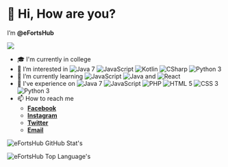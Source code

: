 # 👋 Hi, How are you?
<p> I’m <b>@eFortsHub</b></p>

![](https://visitor-badge.glitch.me/badge?page_id=eFortsHub)

- 🎓 I'm currently in college
- 👀 I’m interested in ![Java 7](https://img.shields.io/badge/Java-7-blue.svg) ![JavaScript](https://img.shields.io/badge/JavaScript-blue.svg) ![Kotlin](https://img.shields.io/badge/Kotlin-blue.svg) ![CSharp](https://img.shields.io/badge/C%23-blue.svg) ![Python 3](https://img.shields.io/badge/Python-3-blue.svg)
- 🌱 I’m currently learning ![JavaScript](https://img.shields.io/badge/JavaScript-green.svg) ![Java](https://img.shields.io/badge/Java-green.svg) and ![React](https://img.shields.io/badge/React-blue.svg)
- 🏅 I've experience on ![Java 7](https://img.shields.io/badge/Java-7-grey.svg) ![JavaScript](https://img.shields.io/badge/JavaScript-grey.svg) ![PHP](https://img.shields.io/badge/PHP-grey.svg) ![HTML 5](https://img.shields.io/badge/HTML-5-grey.svg) ![CSS 3](https://img.shields.io/badge/CSS-3-grey.svg) ![Python 3](https://img.shields.io/badge/Python-3-grey.svg) 
- 📫 How to reach me
    - [**Facebook**](https://www.facebook.com/efortshub)
    - [**Instagram**](https://instagram.com/efortshub)
    - [**Twitter**](https://twitter.com/efortshub)
    - [**Email**](mailto:contact.efortshub@gmail.com)

![eFortsHub GitHub Stat's](https://github-readme-stats.vercel.app/api?username=efortshub&include_all_commits=true)

![eFortsHub Top Language's](https://github-readme-stats.vercel.app/api/top-langs/?username=efortshub)

 
<!---
SamiunNafis/SamiunNafis is a ✨ special ✨ repository because its `README.md` (this file) appears on your GitHub profile.
You can click the Preview link to take a look at your changes.
--->
